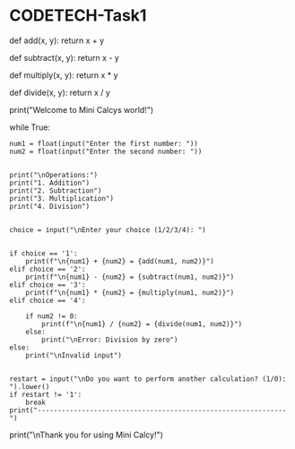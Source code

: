 # CODETECH-Task1

def add(x, y):
    return x + y


def subtract(x, y):
    return x - y


def multiply(x, y):
    return x * y


def divide(x, y):
    return x / y

print("Welcome to Mini Calcys world!")

while True:
   
    num1 = float(input("Enter the first number: "))
    num2 = float(input("Enter the second number: "))

    
    print("\nOperations:")
    print("1. Addition")
    print("2. Subtraction")
    print("3. Multiplication")
    print("4. Division")

    
    choice = input("\nEnter your choice (1/2/3/4): ")

   
    if choice == '1':
        print(f"\n{num1} + {num2} = {add(num1, num2)}")
    elif choice == '2':
        print(f"\n{num1} - {num2} = {subtract(num1, num2)}")
    elif choice == '3':
        print(f"\n{num1} * {num2} = {multiply(num1, num2)}")
    elif choice == '4':
        
        if num2 != 0:
            print(f"\n{num1} / {num2} = {divide(num1, num2)}")
        else:
            print("\nError: Division by zero")
    else:
        print("\nInvalid input")

    
    restart = input("\nDo you want to perform another calculation? (1/0): ").lower()
    if restart != '1':
        break
    print("--------------------------------------------------------------")

print("\nThank you for using Mini Calcy!")
